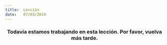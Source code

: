 ```yaml
---
title:  Lección
date:   07/03/2019
---
```


### <center>Todavía estamos trabajando en esta lección. Por favor, vuelva más tarde.</center>